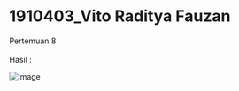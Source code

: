 # 1910403_Vito Raditya Fauzan
Pertemuan 8
<br><br>
Hasil :

![image](https://drive.google.com/uc?export=view&id=1iYkW73WqMYshQAQ079B_dfygJSn7eRTx)
